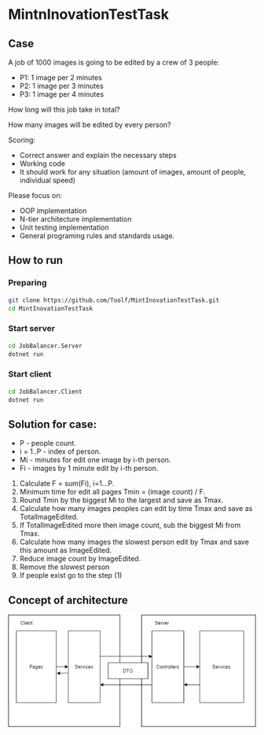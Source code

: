 # MintnInovationTestTask

## Case

A job of 1000 images is going to be edited by a crew of 3 people:
- P1: 1 image per 2 minutes
- P2: 1 image per 3 minutes
- P3: 1 image per 4 minutes

How long will this job take in total?

How many images will be edited by every person?

Scoring:
- Correct answer and explain the necessary steps 
- Working code
- It should work for any situation (amount of images, amount of people, individual speed)

Please focus on:
- OOP implementation 
- N-tier architecture implementation
- Unit testing implementation 
- General programing rules and standards usage.

## How to run
### Preparing
```bash
git clone https://github.com/Toolf/MintInovationTestTask.git
cd MintInovationTestTask
```
### Start server
```bash
cd JobBalancer.Server
dotnet run
```

### Start client

```bash
cd JobBalancer.Client
dotnet run
```

## Solution for case:
- P - people count.
- i = 1..P - index of person.
- Mi - minutes for edit one image by i-th person.
- Fi - images by 1 minute edit by i-th person.
1. Calculate F = sum(Fi), i=1...P.
2. Minimum time for edit all pages Tmin = (image count) / F.
3. Round Tmin by the biggest Mi to the largest and save as Tmax.
4. Calculate how many images peoples can edit by time Tmax and save as TotalImageEdited.
5. If TotalImageEdited more then image count, sub the biggest Mi from Tmax.
6. Calculate how many images the slowest person edit by Tmax and save this amount as ImageEdited.
7. Reduce image count by ImageEdited.
8. Remove the slowest person
9. If people exist go to the step (1)

## Concept of architecture

![alt text](https://github.com/Toolf/MintInovationTestTask/blob/media/images/architecture.png)
